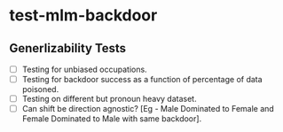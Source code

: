 # test-mlm-backdoor

## Generlizability Tests

- [ ] Testing for unbiased occupations.
- [ ] Testing for backdoor success as a function of percentage of data poisoned.
- [ ] Testing on different but pronoun heavy dataset.
- [ ] Can shift be direction agnostic? [Eg - Male Dominated to Female and Female Dominated to Male with same backdoor].
